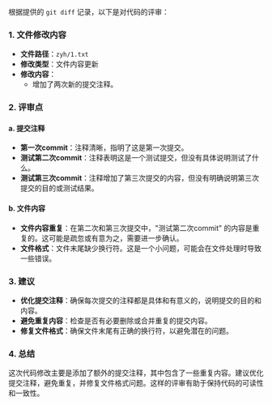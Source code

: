 根据提供的 `git diff` 记录，以下是对代码的评审：

### 1. 文件修改内容

- **文件路径**：`zyh/1.txt`
- **修改类型**：文件内容更新
- **修改内容**：
  - 增加了两次新的提交注释。

### 2. 评审点

#### a. 提交注释

- **第一次commit**：注释清晰，指明了这是第一次提交。
- **测试第二次commit**：注释表明这是一个测试提交，但没有具体说明测试了什么。
- **测试第三次commit**：注释增加了第三次提交的内容，但没有明确说明第三次提交的目的或测试结果。

#### b. 文件内容

- **文件内容重复**：在第二次和第三次提交中，"测试第二次commit" 的内容是重复的。这可能是疏忽或有意为之，需要进一步确认。
- **文件格式**：文件末尾缺少换行符。这是一个小问题，可能会在文件处理时导致一些错误。

### 3. 建议

- **优化提交注释**：确保每次提交的注释都是具体和有意义的，说明提交的目的和内容。
- **避免重复内容**：检查是否有必要删除或合并重复的提交内容。
- **修复文件格式**：确保文件末尾有正确的换行符，以避免潜在的问题。

### 4. 总结

这次代码修改主要是添加了额外的提交注释，其中包含了一些重复内容。建议优化提交注释，避免重复，并修复文件格式问题。这样的评审有助于保持代码的可读性和一致性。